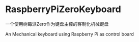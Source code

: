 # RaspberryPiZeroKeyboard

一个使用树莓派Zero作为键盘主控的客制化机械键盘

An Mechanical keyboard using Raspberry Pi as control board
